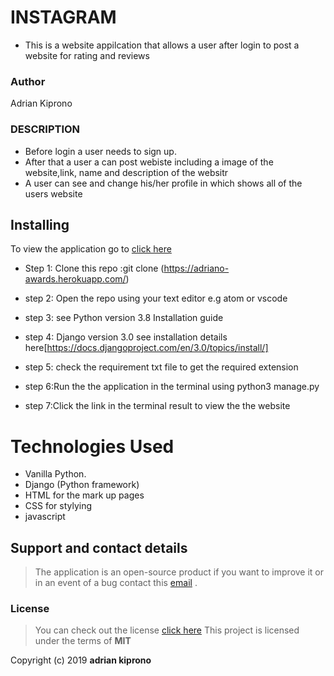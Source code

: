 # INSTAGRAM
- This is a website appilcation that allows a user after login to post a website for rating and reviews 


### Author

 Adrian Kiprono 

 ### DESCRIPTION
 - Before login a user needs to sign up.
 - After that a user a can post webiste including a image of the website,link, name and description of the websitr
 - A user can see and change his/her profile in which shows all of the  users website


 
## Installing 

To view the application go to [click here](https://github.com/adriankiprono/awards-project.git )

- Step 1: Clone this repo :git clone (https://adriano-awards.herokuapp.com/)

- step 2: Open the repo using your text editor e.g atom or vscode

- step 3: see Python version 3.8 Installation guide

- step 4: Django version 3.0 see installation details here[https://docs.djangoproject.com/en/3.0/topics/install/]

- step 5: check the requirement txt file to get the required extension

- step 6:Run the the application in  the terminal using python3 manage.py

- step 7:Click the link in the terminal result to view the the website


# Technologies Used

- Vanilla Python.
- Django (Python framework)
- HTML for the mark up pages
- CSS for stylying
- javascript

## Support and contact details
>The application is an open-source product if you  want to improve it or in an event of a bug  contact this
> [email](tuimuradrian6@gmail.com) .
### License
>You can check out the license [click here](LICENSE)
This project is licensed under the terms of **MIT**

Copyright (c) 2019 **adrian  kiprono**
